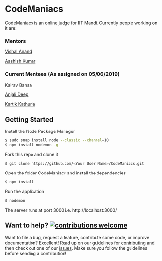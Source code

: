 # CodeManiacs

CodeManiacs is an online judge for IIT Mandi. Currently people working on it are:

### Mentors
[Vishal Anand](https://www.facebook.com/vishal.nnd1)

[Aashish Kumar](https://www.facebook.com/akumar118)

### Current Mentees (As assigned on 05/06/2019)
[Kairav Bansal](https://www.facebook.com/kairav.bansal.3)

[Anjali Deep](https://www.facebook.com/profile.php?id=100012359647365)

[Kartik Kathuria](https://www.facebook.com/kartik.kathuria.146)

## Getting Started

Install the Node Package Manager 
```bash
$ sudo snap install node --classic --channel=10
$ npm install nodemon -g
```

Fork this repo and clone it
```bash
$ git clone https://github.com/<Your User Name>/CodeManiacs.git
```

Open the folder CodeManiacs and install the dependencies
```bash
$ npm install
```

Run the application
```bash
$ nodemon
```

The server runs at port 3000 i.e. http://localhost:3000/

## Want to help? [![contributions welcome](https://img.shields.io/badge/contributions-welcome-brightgreen.svg?style=flat)](https://github.com/KamandPrompt/CodeManiacs/issues)

Want to file a bug, request a feature, contribute some code, or improve documentation? Excellent! Read up on our guidelines for [contributing](CONTRIBUTING.md) and then check out one of our [issues](https://github.com/KamandPrompt/CodeManiacs/issues). Make sure you follow the guidelines before sending a contribution!